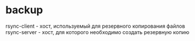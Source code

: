 # backup

rsync-client - хост, используемый для резервного копирования файлов
rsync-server - хост, для которого необходимо создать резервную копию
